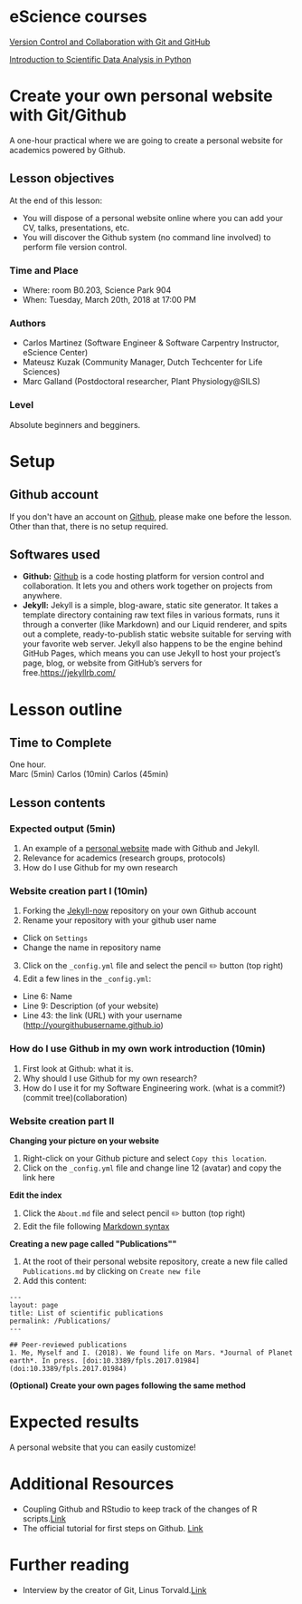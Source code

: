 # eScience courses
[Version  Control and Collaboration with Git and GitHub](https://www.eventbrite.nl/e/tickets-version-control-and-collaboration-with-git-and-github-42978307274)

[Introduction  to Scientific Data Analysis in Python](https://www.eventbrite.nl/e/tickets-introduction-to-scientific-data-analysis-in-python-42978185911)
 
# Create your own personal website with Git/Github
A one-hour practical where we are going to create a personal website for academics powered by Github. 

## Lesson objectives
At the end of this lesson:
- You will dispose of a personal website online where you can add your CV, talks, presentations, etc.
- You will discover the Github system (no command line involved) to perform file version control. 

### Time and Place
- Where: room B0.203, Science Park 904  
- When:  Tuesday, March 20th, 2018 at 17:00 PM

### Authors
- Carlos Martinez (Software Engineer & Software Carpentry Instructor, eScience Center)
- Mateusz Kuzak (Community Manager, Dutch Techcenter for Life Sciences)
- Marc Galland (Postdoctoral researcher, Plant Physiology@SILS)

### Level
Absolute beginners and begginers.  

# Setup

## Github account
If you don't have an account on [Github](https://github.com/), please make one before the lesson. Other than that, there is no setup required. 

## Softwares used
- __Github:__ [Github](https://github.com/) is a code hosting platform for version control and collaboration. It lets you and others work together on projects from anywhere.
- __Jekyll:__ Jekyll is a simple, blog-aware, static site generator. It takes a template directory containing raw text files in various formats, runs it through a converter (like Markdown) and our Liquid renderer, and spits out a complete, ready-to-publish static website suitable for serving with your favorite web server. Jekyll also happens to be the engine behind GitHub Pages, which means you can use Jekyll to host your project’s page, blog, or website from GitHub’s servers for free.https://jekyllrb.com/

# Lesson outline
## Time to Complete
One hour.  
Marc (5min)
Carlos (10min)
Carlos (45min)

## Lesson contents
### Expected output (5min)
1. An example of a [personal website](www.mgalland.info) made with Github and Jekyll.
2. Relevance for academics (research groups, protocols)
3. How do I use Github for my own research

### Website creation part I (10min)
1. Forking the [Jekyll-now](https://github.com/barryclark/jekyll-now) repository on your own Github account
2. Rename your repository with your github user name
  - Click on ``Settings``
  - Change the name in repository name
3. Click on the ``_config.yml`` file and select the pencil :pencil2: button (top right)
4. Edit a few lines in the ``_config.yml``:
  - Line 6: Name
  - Line 9: Description (of your website)
  - Line 43: the link (URL) with your username (http://yourgithubusername.github.io)

### How do I use Github in my own work introduction (10min)
1. First look at Github: what it is. 
2. Why should I use Github for my own research?
3. How do I use it for my Software Engineering work.
(what is a commit?)(commit tree)(collaboration)

### Website creation part II
**Changing your picture on your website**
1. Right-click on your Github picture and select ``Copy this location``. 
2. Click on the ``_config.yml`` file and change line 12 (avatar) and copy the link here 

**Edit the index**
1. Click the ``About.md`` file and select pencil :pencil2: button (top right)
2. Edit the file following [Markdown syntax](https://github.com/adam-p/markdown-here/wiki/Markdown-Cheatsheet)

**Creating a new page called "Publications""**
1. At the root of their personal website repository, create a new file called ``Publications.md`` by clicking on ``Create new file``  
2. Add this content:
```
---
layout: page
title: List of scientific publications
permalink: /Publications/
---

## Peer-reviewed publications
1. Me, Myself and I. (2018). We found life on Mars. *Journal of Planet earth*. In press. [doi:10.3389/fpls.2017.01984](doi:10.3389/fpls.2017.01984)
```
**(Optional) Create your own pages following the same method**

# Expected results 
A personal website that you can easily customize!

# Additional Resources 
- Coupling Github and RStudio to keep track of the changes of R scripts.[Link](http://r-pkgs.had.co.nz/git.html)
- The official tutorial for first steps on Github. [Link](https://guides.github.com/activities/hello-world/)

# Further reading
- Interview by the creator of Git, Linus Torvald.[Link](http://www.linuxfoundation.org/blog/10-years-of-git-an-interview-with-git-creator-linus-torvalds/) 

